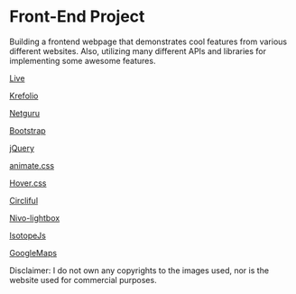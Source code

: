 # Front-End Project

Building a frontend webpage that demonstrates cool features from various different websites.
Also, utilizing many different APIs and libraries for implementing some awesome features.


[Live](https://leeminho.me)

[Krefolio](https://www.themezy.com/demos/183-krefolio-design-agency-free-responsive-bootstrap-template)

[Netguru](https://www.netguru.co/)

[Bootstrap](http://getbootstrap.com/getting-started/#download)

[jQuery](https://jquery.com/download/)

[animate.css](https://github.com/daneden/animate.css)

[Hover.css](http://ianlunn.github.io/Hover/)

[Circliful](https://github.com/pguso/jquery-plugin-circliful)

[Nivo-lightbox](https://github.com/Codeinwp/Nivo-Lightbox-jQuery)

[IsotopeJs](https://isotope.metafizzy.co/)

[GoogleMaps](https://developers.google.com/maps/)

Disclaimer: I do not own any copyrights to the images used, nor is the website used for commercial purposes.